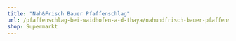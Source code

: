 ```yaml
---
title: "Nah&Frisch Bauer Pfaffenschlag"
url: /pfaffenschlag-bei-waidhofen-a-d-thaya/nahundfrisch-bauer-pfaffenschlag/
shop: Supermarkt
---
```

